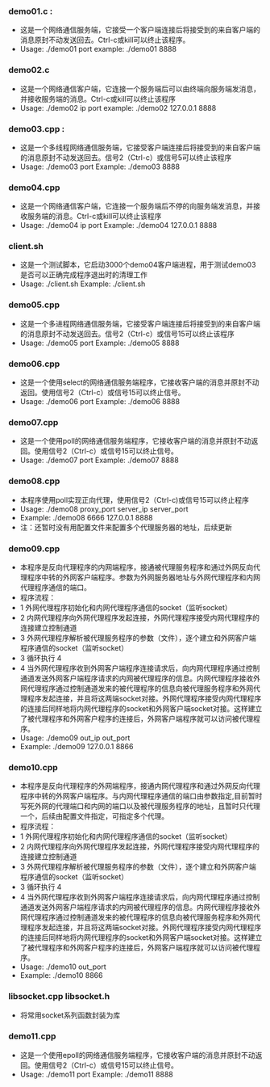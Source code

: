 ### demo01.c :
- 这是一个网络通信服务端，它接受一个客户端连接后将接受到的来自客户端的消息原封不动发送回去。Ctrl-c或kill可以终止该程序。
- Usage: ./demo01 port
example: ./demo01 8888

### demo02.c 
- 这是一个网络通信客户端，它连接一个服务端后可以由终端向服务端发消息，并接收服务端的消息。Ctrl-c或kill可以终止该程序
- Usage: ./demo02 ip port
example: ./demo02 127.0.0.1 8888


### demo03.cpp :
- 这是一个多线程网络通信服务端，它接受客户端连接后将接受到的来自客户端的消息原封不动发送回去。信号2（Ctrl-c）或信号5可以终止该程序
- Usage: ./demo03 port
Example: ./demo03 8888

### demo04.cpp 
- 这是一个网络通信客户端，它连接一个服务端后不停的向服务端发消息，并接收服务端的消息。Ctrl-c或kill可以终止该程序
- Usage: ./demo04 ip port
Example: ./demo04 127.0.0.1 8888

### client.sh
- 这是一个测试脚本，它启动3000个demo04客户端进程，用于测试demo03是否可以正确完成程序退出时的清理工作
- Usage: ./client.sh 
Example: ./client.sh

### demo05.cpp 
- 这是一个多进程网络通信服务端，它接受客户端连接后将接受到的来自客户端的消息原封不动发送回去。信号2（Ctrl-c）或信号15可以终止该程序
- Usage: ./demo05 port
Example: ./demo05 8888

### demo06.cpp 
- 这是一个使用select的网络通信服务端程序，它接收客户端的消息并原封不动返回。使用信号2（Ctrl-c）或信号15可以终止信号。
- Usage: ./demo06 port
Example: ./demo06 8888

### demo07.cpp 
- 这是一个使用poll的网络通信服务端程序，它接收客户端的消息并原封不动返回。使用信号2（Ctrl-c）或信号15可以终止信号。
- Usage: ./demo07 port
Example: ./demo07 8888

### demo08.cpp 
- 本程序使用poll实现正向代理，使用信号2（Ctrl-c)或信号15可以终止程序
- Usage: ./demo08 proxy_port server_ip server_port
- Example: ./demo08 6666 127.0.0.1 8888
- 注：还暂时没有用配置文件来配置多个代理服务器的地址，后续更新

### demo09.cpp 
 - 本程序是反向代理程序的内网端程序，接通被代理服务程序和通过外网反向代理程序中转的外网客户端程序。参数为外网服务器地址与外网代理程序和内网代理程序通信的端口。
 - 程序流程：
 - 1 外网代理程序初始化和内网代理程序通信的socket（监听socket）
 - 2 内网代理程序向外网代理程序发起连接，外网代理程序接受内网代理程序的连接建立控制通道
 - 3 外网代理程序解析被代理服务程序的参数（文件），逐个建立和外网客户端程序通信的socket（监听socket）
 - 3 循环执行 4
 - 4 当外网代理程序收到外网客户端程序连接请求后，向内网代理程序通过控制通道发送外网客户端程序请求的内网被代理程序的信息。内网代理程序接收外网代理程序通过控制通道发来的被代理程序的信息向被代理服务程序和外网代理程序发起连接，并且将这两端socket对接。外网代理程序接受内网代理程序的连接后同样地将内网代理程序的socket和外网客户端socket对接。这样建立了被代理程序和外网客户程序的连接后，外网客户端程序就可以访问被代理程序。
 - Usage: ./demo09 out_ip out_port
 - Example: ./demo09 127.0.0.1 8866

### demo10.cpp 
 - 本程序是反向代理程序的外网端程序，接通内网代理程序和通过外网反向代理程序中转的外网客户端程序。与内网代理程序通信的端口由参数指定,目前暂时写死外网的代理端口和内网的端口以及被代理服务程序的地址，且暂时只代理一个，后续由配置文件指定，可指定多个代理。
 - 程序流程：
 - 1 外网代理程序初始化和内网代理程序通信的socket（监听socket）
 - 2 内网代理程序向外网代理程序发起连接，外网代理程序接受内网代理程序的连接建立控制通道
 - 3 外网代理程序解析被代理服务程序的参数（文件），逐个建立和外网客户端程序通信的socket（监听socket）
 - 3 循环执行 4
 - 4 当外网代理程序收到外网客户端程序连接请求后，向内网代理程序通过控制通道发送外网客户端程序请求的内网被代理程序的信息。内网代理程序接收外网代理程序通过控制通道发来的被代理程序的信息向被代理服务程序和外网代理程序发起连接，并且将这两端socket对接。外网代理程序接受内网代理程序的连接后同样地将内网代理程序的socket和外网客户端socket对接。这样建立了被代理程序和外网客户程序的连接后，外网客户端程序就可以访问被代理程序。
 - Usage: ./demo10 out_port
 - Example: ./demo10 8866

### libsocket.cpp libsocket.h
- 将常用socket系列函数封装为库

### demo11.cpp 
- 这是一个使用epoll的网络通信服务端程序，它接收客户端的消息并原封不动返回。使用信号2（Ctrl-c）或信号15可以终止信号。
- Usage: ./demo11 port
Example: ./demo11 8888

